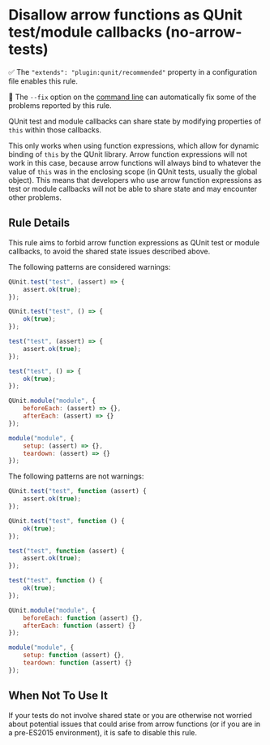 # Disallow arrow functions as QUnit test/module callbacks (no-arrow-tests)

:white_check_mark: The `"extends": "plugin:qunit/recommended"` property in a configuration file enables this rule.

:wrench: The `--fix` option on the [command line](https://eslint.org/docs/user-guide/command-line-interface#fixing-problems) can automatically fix some of the problems reported by this rule.

QUnit test and module callbacks can share state by modifying properties of
`this` within those callbacks.

This only works when using function expressions, which allow for dynamic
binding of `this` by the QUnit library. Arrow function expressions will not
work in this case, because arrow functions will always bind to whatever the
value of `this` was in the enclosing scope (in QUnit tests, usually the global
object). This means that developers who use arrow function expressions as test
or module callbacks will not be able to share state and may encounter other
problems.

## Rule Details

This rule aims to forbid arrow function expressions as QUnit test or module
callbacks, to avoid the shared state issues described above.

The following patterns are considered warnings:

```js
QUnit.test("test", (assert) => {
    assert.ok(true);
});

QUnit.test("test", () => {
    ok(true);
});

test("test", (assert) => {
    assert.ok(true);
});

test("test", () => {
    ok(true);
});

QUnit.module("module", {
    beforeEach: (assert) => {},
    afterEach: (assert) => {}
});

module("module", {
    setup: (assert) => {},
    teardown: (assert) => {}
});

```

The following patterns are not warnings:

```js
QUnit.test("test", function (assert) {
    assert.ok(true);
});

QUnit.test("test", function () {
    ok(true);
});

test("test", function (assert) {
    assert.ok(true);
});

test("test", function () {
    ok(true);
});

QUnit.module("module", {
    beforeEach: function (assert) {},
    afterEach: function (assert) {}
});

module("module", {
    setup: function (assert) {},
    teardown: function (assert) {}
});

```

## When Not To Use It

If your tests do not involve shared state or you are otherwise not worried
about potential issues that could arise from arrow functions (or if you are in
a pre-ES2015 environment), it is safe to disable this rule.
